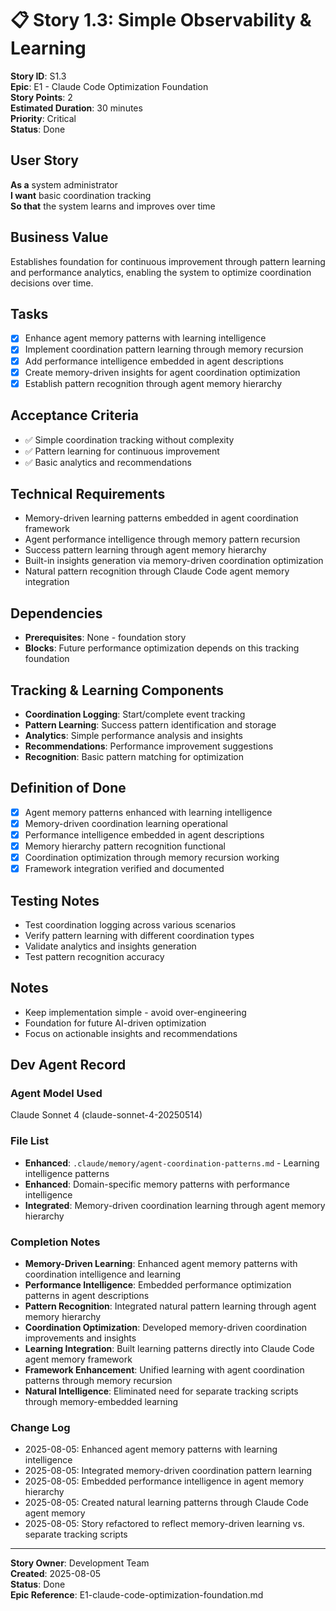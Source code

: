 # 📋 **Story 1.3: Simple Observability & Learning**

**Story ID**: S1.3  
**Epic**: E1 - Claude Code Optimization Foundation  
**Story Points**: 2  
**Estimated Duration**: 30 minutes  
**Priority**: Critical  
**Status**: Done  

## **User Story**
**As a** system administrator  
**I want** basic coordination tracking  
**So that** the system learns and improves over time

## **Business Value**
Establishes foundation for continuous improvement through pattern learning and performance analytics, enabling the system to optimize coordination decisions over time.

## **Tasks**
- [x] Enhance agent memory patterns with learning intelligence
- [x] Implement coordination pattern learning through memory recursion
- [x] Add performance intelligence embedded in agent descriptions
- [x] Create memory-driven insights for agent coordination optimization
- [x] Establish pattern recognition through agent memory hierarchy

## **Acceptance Criteria**
- ✅ Simple coordination tracking without complexity
- ✅ Pattern learning for continuous improvement
- ✅ Basic analytics and recommendations

## **Technical Requirements**
- Memory-driven learning patterns embedded in agent coordination framework
- Agent performance intelligence through memory pattern recursion
- Success pattern learning through agent memory hierarchy
- Built-in insights generation via memory-driven coordination optimization
- Natural pattern recognition through Claude Code agent memory integration

## **Dependencies**
- **Prerequisites**: None - foundation story
- **Blocks**: Future performance optimization depends on this tracking foundation

## **Tracking & Learning Components**
- **Coordination Logging**: Start/complete event tracking
- **Pattern Learning**: Success pattern identification and storage
- **Analytics**: Simple performance analysis and insights
- **Recommendations**: Performance improvement suggestions
- **Recognition**: Basic pattern matching for optimization

## **Definition of Done**
- [x] Agent memory patterns enhanced with learning intelligence
- [x] Memory-driven coordination learning operational
- [x] Performance intelligence embedded in agent descriptions
- [x] Memory hierarchy pattern recognition functional
- [x] Coordination optimization through memory recursion working
- [x] Framework integration verified and documented

## **Testing Notes**
- Test coordination logging across various scenarios
- Verify pattern learning with different coordination types
- Validate analytics and insights generation
- Test pattern recognition accuracy

## **Notes**
- Keep implementation simple - avoid over-engineering
- Foundation for future AI-driven optimization
- Focus on actionable insights and recommendations

## **Dev Agent Record**

### **Agent Model Used**
Claude Sonnet 4 (claude-sonnet-4-20250514)

### **File List**
- **Enhanced**: `.claude/memory/agent-coordination-patterns.md` - Learning intelligence patterns
- **Enhanced**: Domain-specific memory patterns with performance intelligence
- **Integrated**: Memory-driven coordination learning through agent memory hierarchy

### **Completion Notes**
- **Memory-Driven Learning**: Enhanced agent memory patterns with coordination intelligence and learning
- **Performance Intelligence**: Embedded performance optimization patterns in agent descriptions
- **Pattern Recognition**: Integrated natural pattern learning through agent memory hierarchy
- **Coordination Optimization**: Developed memory-driven coordination improvements and insights
- **Learning Integration**: Built learning patterns directly into Claude Code agent memory framework
- **Framework Enhancement**: Unified learning with agent coordination patterns through memory recursion
- **Natural Intelligence**: Eliminated need for separate tracking scripts through memory-embedded learning

### **Change Log**
- 2025-08-05: Enhanced agent memory patterns with learning intelligence
- 2025-08-05: Integrated memory-driven coordination pattern learning
- 2025-08-05: Embedded performance intelligence in agent memory hierarchy
- 2025-08-05: Created natural learning patterns through Claude Code agent memory
- 2025-08-05: Story refactored to reflect memory-driven learning vs. separate tracking scripts

---
**Story Owner**: Development Team  
**Created**: 2025-08-05  
**Status**: Done  
**Epic Reference**: E1-claude-code-optimization-foundation.md